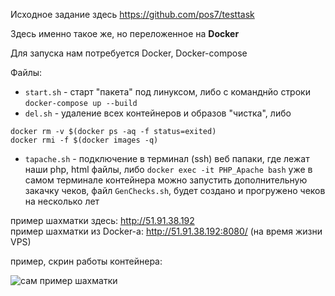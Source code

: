 
Исходное задание здесь https://github.com/pos7/testtask

Здесь именно такое же, но переложенное на **Docker**

Для запуска нам потребуется Docker, Docker-compose

Файлы: 
* ```start.sh``` - старт "пакета" под линуксом, либо с команднйо строки ```docker-compose up --build```
* ```del.sh``` - удаление всех контейнеров и образов "чистка", либо 
```
docker rm -v $(docker ps -aq -f status=exited) 
docker rmi -f $(docker images -q)
```
* ```tapache.sh``` - подключение в терминал (ssh) веб папаки, где лежат наши php, html файлы, 
либо ```docker exec -it PHP_Apache bash```
уже в самом терминале контейнера можно запустить дополнительную закачку чеков, файл ```GenChecks.sh```, 
будет создано и прогружено чеков на несколько лет


пример шахматки здесь: http://51.91.38.192  
пример шахматки из Docker-а: http://51.91.38.192:8080/
(на время жизни VPS)


пример, скрин работы контейнера:

![сам пример шахматки](http://dl3.joxi.net/drive/2019/11/18/0039/0588/2597452/52/274c33b0a6.jpg)

